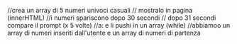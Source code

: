 //crea un array di 5 numeri univoci casuali
// mostralo in pagina (innerHTML)
//i numeri spariscono dopo 30 secondi
// dopo 31 secondi compare il prompt (x 5 volte)
//a: e li pushi in un array (while)
//abbiamoo un array di numeri inseriti dall'utente e un array di numeri di partenza 